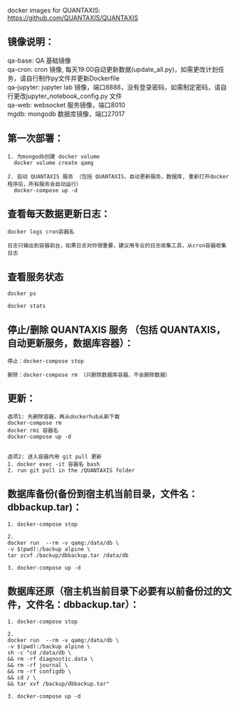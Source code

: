 docker images for QUANTAXIS: https://github.com/QUANTAXIS/QUANTAXIS

## 镜像说明：
qa-base: QA 基础镜像  
qa-cron: cron 镜像, 每天19:00自动更新数据(update_all.py)，如需更改计划任务，请自行制作py文件并更新Dockerfile  
qa-jupyter: jupyter lab 镜像，端口8888，没有登录密码，如需制定密码，请自行更改jupyter_notebook_config.py 文件  
qa-web: websocket 服务镜像，端口8010  
mgdb: mongodb 数据库镜像，端口27017  


## 第一次部署：
```
1. 为mongodb创建 docker volume
  docker volume create qamg

2. 启动 QUANTAXIS 服务 （包括 QUANTAXIS，自动更新服务，数据库, 重新打开docker程序后，所有服务会自动运行）
  docker-compose up -d
```

## 查看每天数据更新日志：
```
docker logs cron容器名

日志只输出到容器前台，如果日志对你很重要，建议用专业的日志收集工具，从cron容器收集日志
```

## 查看服务状态
```
docker ps

docker stats
```

## 停止/删除 QUANTAXIS 服务 （包括 QUANTAXIS，自动更新服务，数据库容器）：
```
停止：docker-compose stop

删除：docker-compose rm （只删除数据库容器，不会删除数据）
```

## 更新：
```
选项1: 先删除容器，再从dockerhub从新下载
docker-compose rm
docker rmi 容器名
docker-compose up -d


选项2: 进入容器内用 git pull 更新
1. docker exec -it 容器名 bash
2. run git pull in the /QUANTAXIS folder
```

## 数据库备份(备份到宿主机当前目录，文件名：dbbackup.tar)：
```
1. docker-compose stop

2.
docker run  --rm -v qamg:/data/db \
-v $(pwd):/backup alpine \
tar zcvf /backup/dbbackup.tar /data/db

3. docker-compose up -d
```

## 数据库还原（宿主机当前目录下必要有以前备份过的文件，文件名：dbbackup.tar）：
```
1. docker-compose stop

2.
docker run  --rm -v qamg:/data/db \
-v $(pwd):/backup alpine \
sh -c "cd /data/db \
&& rm -rf diagnostic.data \
&& rm -rf journal \
&& rm -rf configdb \
&& cd / \
&& tar xvf /backup/dbbackup.tar"

3. docker-compose up -d
```
